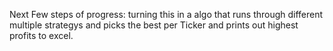 Next Few steps of progress:
turning this in a algo that runs through different multiple strategys
and picks the best per Ticker and prints out highest profits to excel.
